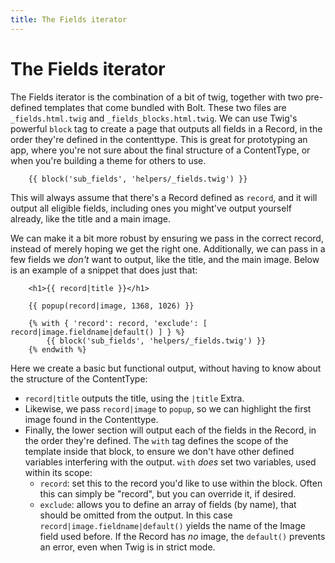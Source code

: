 ```yaml
---
title: The Fields iterator
---
```

The Fields iterator
===================

The Fields iterator is the combination of a bit of twig, together with two
pre-defined templates that come bundled with Bolt. These two files are
`_fields.html.twig` and `_fields_blocks.html.twig`. We can use Twig's powerful
`block` tag to create a page that outputs all fields in a Record, in the order
they're defined in the contenttype. This is great for prototyping an app, where
you're not sure about the final structure of a ContentType, or when you're
building a theme for others to use.

```twig
    {{ block('sub_fields', 'helpers/_fields.twig') }}
```

This will always assume that there's a Record defined as `record`, and it will
output all eligible fields, including ones you might've output yourself
already, like the title and a main image.

We can make it a bit more robust by ensuring we pass in the correct record,
instead of merely hoping we get the right one. Additionally, we can pass in a
few fields we _don't_ want to output, like the title, and the main image. Below
is an example of a snippet that does just that:

```twig
    <h1>{{ record|title }}</h1>

    {{ popup(record|image, 1368, 1026) }}

    {% with { 'record': record, 'exclude': [ record|image.fieldname|default() ] } %}
        {{ block('sub_fields', 'helpers/_fields.twig') }}
    {% endwith %}
```

Here we create a basic but functional output, without having to know about the structure of the ContentType:

 - `record|title` outputs the title, using the `|title` Extra.
 - Likewise, we pass `record|image` to `popup`, so we can highlight the first image found in the Contenttype.
 - Finally, the lower section will output each of the fields in the Record, in the order they're defined. The `with` tag defines the scope of the template inside that block, to ensure we don't have other defined variables interfering with the output. `with` _does_ set two variables, used within its scope:
   -  `record`: set this to the record you'd like to use within the block. Often this can simply be "record", but you can override it, if desired.
   -  `exclude`: allows you to define an array of fields (by name), that should be omitted from the output. In this case `record|image.fieldname|default()` yields the name of the Image field used before. If the Record has _no_ image, the `default()` prevents an error, even when Twig is in strict mode.
